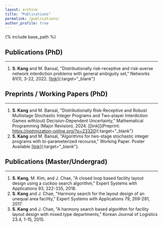 ```yaml
---
layout: archive
title: "Publications"
permalink: /publications/
author_profile: true
---
```


<!-- {% if author.googlescholar %}
  You can also find my articles on <u><a href="{{author.googlescholar}}">my Google Scholar profile</a>.</u>
{% endif %} -->

{% include base_path %}

<!-- {% for post in site.publications reversed %}
  {% include archive-single.html %}
{% endfor %} -->

## Publications (PhD)
---
1. **S. Kang** and M. Bansal, "Distributionally risk-receptive and risk-averse network interdiction problems with general ambiguity set," Networks 81(1), 3-22, 2022. [[link]](https://doi.org/10.1002/net.22114){:target="_blank"}

## Preprints / Working Papers (PhD)
---
1. **S. Kang** and M. Bansal, "Distributionally Risk-Receptive and Robust Multistage Stochastic Integer Programs and Two-player Interdiction Games with(out) Decision-Dependent Uncertainty,"
Mathematical Programming (Major Revision), 2024. [[link]](Preprint: https://optimization-online.org/?p=23320){:target="_blank"}
2. **S. Kang** and M. Bansal, "Algorithms for two-stage stochastic integer programs with bi-parameterized recourse," Working Paper. Poster Available [[link]](https://drive.google.com/file/d/1xqRkg279gzRbDcjl-9HNUWcqexoLdY0G/view?usp=drive_link){:target="_blank"}.

## Publications (Master/Undergrad)
---
1. **S. Kang**, M. Kim, and J. Chae, "A closed loop based facility layout design using a cuckoo search algorithm," Expert Systems with Applications 93, 322-335, 2018.
2. **S. Kang** and J. Chae, "Harmony search for the layout design of an unequal area facility," Expert Systems with Applications 79, 269-281, 2017.
3. **S. Kang** and J. Chae, "A harmony search based algorithm for facility layout design with mixed type departments," Korean Journal of Logistics 23.4, 1-15, 2015.